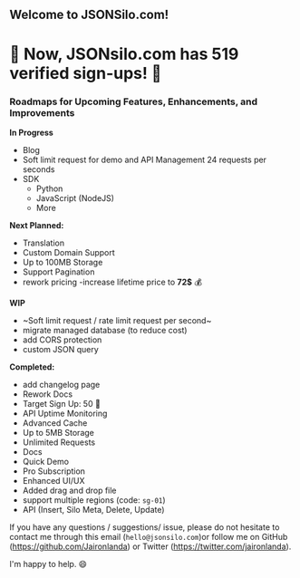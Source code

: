 ## Welcome to JSONSilo.com!


# 🎉 Now, JSONsilo.com has 519 verified sign-ups! 🎉

### Roadmaps for Upcoming Features, Enhancements, and Improvements


**In Progress**
- Blog
- Soft limit request for demo and API Management 24 requests per seconds
- SDK
  - Python
  - JavaScript (NodeJS)
  - More
  
**Next Planned:**
- Translation
- Custom Domain Support
- Up to 100MB Storage
- Support Pagination
- rework pricing
-increase lifetime price to **72$** 💰

**WIP**
- ~Soft limit request / rate limit request per second~
- migrate managed database (to reduce cost)
- add CORS protection
- custom JSON query
  
**Completed:**
- add changelog page
- Rework Docs
- Target Sign Up: 50 🎉
- API Uptime Monitoring
- Advanced Cache
- Up to 5MB Storage
- Unlimited Requests
- Docs
- Quick Demo
- Pro Subscription
- Enhanced UI/UX
- Added drag and drop file
- support multiple regions (code: `sg-01`)
- API (Insert, Silo Meta, Delete, Update) 
  
If you have any questions / suggestions/ issue, please do not hesitate to contact me through this email (`hello@jsonsilo.com`)or follow me on GitHub (https://github.com/Jaironlanda) or Twitter (https://twitter.com/jaironlanda).

I'm happy to help. 😄
